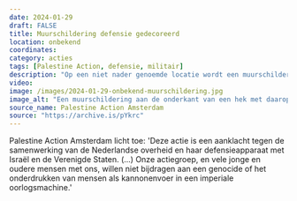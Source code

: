 ```yaml
---
date: 2024-01-29
draft: FALSE
title: Muurschildering defensie gedecoreerd 
location: onbekend
coordinates: 
category: acties
tags: [Palestine Action, defensie, militair]
description: "Op een niet nader genoemde locatie wordt een muurschildering van defensie gedecoreerd met rode verf en teksten waaronder (in het Engels) 'Bevrijd Palestina nu' en 'Palestina Actie', uit protest tegen de Nederlandse medeplichtigheid aan genocide in Palestina."
video: 
image: /images/2024-01-29-onbekend-muurschildering.jpg
image_alt: "Een muurschildering aan de onderkant van een hek met daarop kleurrijke legerpatronen en een lachend persoon in militair uniform. Over de muurschildering is op meerdere plaatsen rode verf gespoten, plus teksten (in het Engels) zoals: 'Bevrijd Palestina nu' en 'Palestina Actie'. Op de afbeelding zijn met witte en rode letters op een zwarte achtergrond digitaal teksten geplaatst, in Nederlands en Engels: 'Geen steun voor genocides (...) betekent geen dienstplicht', plus het logo van de groep Palestine Action."
source_name: Palestine Action Amsterdam
source: "https://archive.is/pYkrc"
---
```

Palestine Action Amsterdam licht toe: 'Deze actie is een aanklacht tegen de samenwerking van de Nederlandse overheid en haar defensieapparaat met Israël en de Verenigde Staten. (...) Onze actiegroep, en vele jonge en oudere mensen met ons, willen niet bijdragen aan een genocide of het onderdrukken van mensen als kannonenvoer in een imperiale oorlogsmachine.'